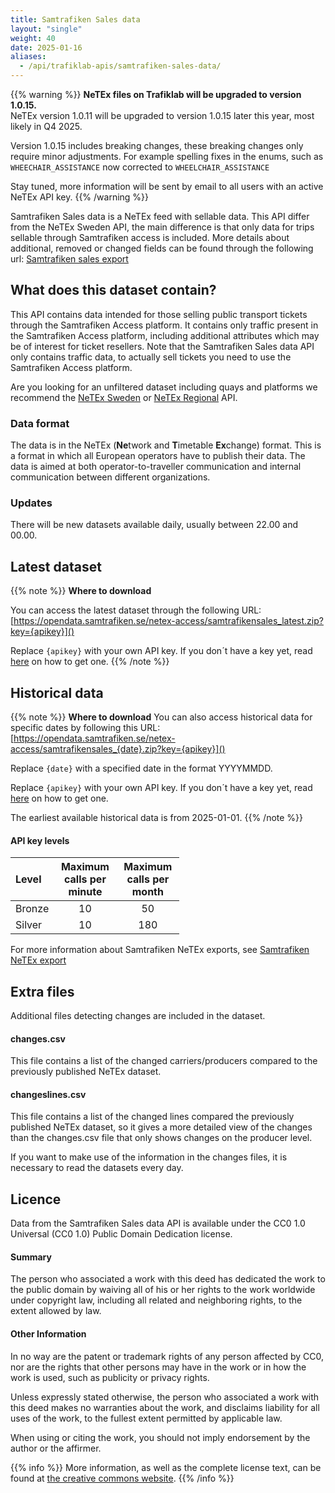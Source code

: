 ```yaml
---
title: Samtrafiken Sales data
layout: "single"
weight: 40
date: 2025-01-16
aliases:
  - /api/trafiklab-apis/samtrafiken-sales-data/
---
```

{{% warning %}} **NeTEx files on Trafiklab will be upgraded to version 1.0.15.** <br>
NeTEx version 1.0.11 will be upgraded to version 1.0.15 later this year, most likely in Q4 2025.

Version 1.0.15 includes breaking changes, these breaking changes only require minor adjustments. For example spelling fixes in the enums, such as `WHEECHAIR_ASSISTANCE` now corrected to `WHEELCHAIR_ASSISTANCE`

Stay tuned, more information will be sent by email to all users with an active NeTEx API key.
{{% /warning %}}

Samtrafiken Sales data is a NeTEx feed with sellable data.
This API differ from the NeTEx Sweden API, the main difference is that only data for trips sellable through Samtrafiken access is included. 
More details about additional, removed or changed fields can be found through the following url:
[Samtrafiken sales export](https://samtrafiken.atlassian.net/wiki/spaces/SamA/pages/3448668185/NeTEx+format+adjustments+-+Samtrafiken+sales+export)

## What does this dataset contain?

This API contains data intended for those selling public transport tickets through the Samtrafiken Access platform. 
It contains only traffic present in the Samtrafiken Access platform, including additional attributes which may be of interest for ticket resellers. 
Note that the Samtrafiken Sales data API only contains traffic data, to actually sell tickets you need to use the Samtrafiken Access platform.

Are you looking for an unfiltered dataset including quays and platforms we recommend the [NeTEx Sweden](https://trafiklab.se/api/netex-datasets/netex-sweden/) or [NeTEx Regional](https://trafiklab.se/api/netex-datasets/netex-regional/) API.


### Data format

The data is in the NeTEx (**Ne**twork and **T**imetable **Ex**change) format. This is a format in which all European
operators have to publish their data. The data is aimed at both operator-to-traveller communication and internal
communication between different organizations.

### Updates

There will be new datasets available daily, usually between 22.00 and 00.00.

## Latest dataset

{{% note %}}
**Where to download**

You can access the latest dataset through the following URL:
[https://opendata.samtrafiken.se/netex-access/samtrafikensales_latest.zip?key={apikey}]()

Replace `{apikey}` with your own API key. If you don´t have a key yet, read [here](/docs/using-trafiklab/getting-api-keys) on how to get one.
{{% /note %}}

## Historical data

{{% note %}}
**Where to download**
You can also access historical data for specific dates by following this URL:
[https://opendata.samtrafiken.se/netex-access/samtrafikensales_{date}.zip?key={apikey}]()

Replace `{date}` with a specified date in the format YYYYMMDD.

Replace `{apikey}` with your own API key. If you don´t have a key yet, read [here](/docs/using-trafiklab/getting-api-keys) on how to get one.

The earliest available historical data is from 2025-01-01.
{{% /note %}}

<div style="max-width: 270px">

#### API key levels

| Level  | Maximum calls per minute | Maximum calls per month |
|:-------|:------------------------:|:-----------------------:|
| Bronze |            10            |           50            |
| Silver |            10            |           180           |

</div>

For more information about Samtrafiken NeTEx exports, see [Samtrafiken NeTEx export](https://samtrafiken.atlassian.net/wiki/spaces/SamtrafikenOpenData/pages/989233182/Samtrafiken+NeTEx+export)

## Extra files

Additional files detecting changes are included in the dataset. 
 
#### changes.csv
This file contains a list of the changed carriers/producers compared to the previously published NeTEx dataset.

#### changeslines.csv 
This file contains a list of the changed lines compared the previously published NeTEx dataset, so it gives a more detailed view of the changes than the changes.csv file that only shows changes on the producer level.

If you want to make use of the information in the changes files, it is necessary to read the datasets every day. 

## Licence

Data from the Samtrafiken Sales data API is available under the CC0 1.0 Universal (CC0 1.0) Public Domain Dedication license.

#### Summary

The person who associated a work with this deed has dedicated the work to the public domain by waiving all of his or her
rights to the work worldwide under copyright law, including all related and neighboring rights, to the extent allowed by
law.

#### Other Information

In no way are the patent or trademark rights of any person affected by CC0, nor are the rights that other persons may
have in the work or in how the work is used, such as publicity or privacy rights.

Unless expressly stated otherwise, the person who associated a work with this deed makes no warranties about the work,
and disclaims liability for all uses of the work, to the fullest extent permitted by applicable law.

When using or citing the work, you should not imply endorsement by the author or the affirmer.

{{% info %}}
More information, as well as the complete license text, can be found at
[the creative commons website](https://creativecommons.org/publicdomain/zero/1.0/deed.en).
{{% /info %}} 